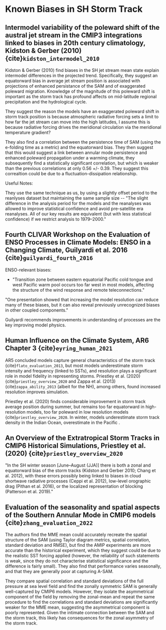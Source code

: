 # Known Biases in SH Storm Track

## Intermodel variability of the poleward shift of the austral jet stream in the CMIP3 integrations linked to biases in 20th century climatology, Kidston & Gerber (2010) {cite}`kidston_intermodel_2010`

Kidston & Gerber (2010) find biases in the SH jet stream mean state explain intermodel differences in the projected trend. Specifically, they suggest an equatorward bias in average jet stream position is associated with projections of enhanced persistance of the SAM and of exaggerated poleward migration. Knowledge of the magnitude of this poleward shift is important as the storm track has profound affects on mid-latitude regional precipitation and the hydrological cycle.

They suggest the reason the models have an exaggerated poleward shift in storm track position is because atmospheric radiative forcing sets a limit to how far the jet stream can move into the high latitudes, I assume this is because radiative forcing drives the meridional circulation via the meridional temperature gradient? 

They also find a correlation between the persistence time of SAM (using the e-folding time as a metric) and the equatorward bias. They then suggest that this would suggest a link between annular mode persistence and enhanced poleward propagation under a warming climate, they subsequently find a statistically significant correlation, but which is weaker than the previous correlations at only 0.56 +/- 0.39. They suggest this correaltion could be due to a fluctuation-dissipation relationship.

Useful Notes:

They use the same technique as us, by using a slightly offset period to the reanlyses dataset but maintaining the same sample size -- "The slight difference in the analysis period for the models and the reanalyses was allowed to improve statistical confidence and avoid pre-satellite era reanalyses. All of our key results are equivalent (but with less statistical confidence) if we restrict analysis to 1979–2000."


## Fourth CLIVAR Workshop on the Evaluation of ENSO Processes in Climate Models: ENSO in a Changing Climate, Guilyardi et al. 2016 {cite}`guilyardi_fourth_2016`

ENSO-relevant biases:

- "Transition zone between eastern equatorial Pacific cold tongue and west Pacific warm pool occurs too far west in most models, affecting the structure of the wind response and remote teleconnections."

"One presentation showed that increasing the model resolution can reduce many of these biases, but it can also reveal previously unrecognized biases in other coupled components."

Guilyardi recommends improvements in understanding of processes are the key improving model physics.

## Human Influence on the Climate System, AR6 Chapter 3 {cite}`eyring_human_2021`

AR5 concluded models capture general characteristics of the storm track {cite}`flato_evaluation_2013`, but most models underestimate storm intensity and frequency (linked to SSTs), and resolution plays a significant role in model fidelity in representing storms. Priestley et al. (2020){cite}`priestley_overview_2020` and Zappa et al. (2013){cite}`zappa_ability_2013` (albeit for the NH), among others, found increased resolution improves simulation. 

Priestley et al. (2020) finds considerable improvement in storm track average position during summer, but remains too far equatorward in high-resolution models, too far poleward in low resolution models {cite}`priestley_overview_2020`. In winter, models underestimate storm track density in the Indian Ocean, overestimate in the Pacific .

## An Overview of the Extratropical Storm Tracks in CMIP6 Historical Simulations, Priestley et al. (2020) {cite}`priestley_overview_2020`

"In the SH winter season [June–August (JJA)] there is both a zonal and equatorward bias of the storm tracks (Kidston and Gerber 2010; Chang et al. 2012), with these errors possibly being linked to biases in cloud shortwave radiative processes (Ceppi et al. 2012), low-level orographic drag (Pithan et al. 2016), or the localized representation of blocking (Patterson et al. 2019)."


## Evaluation of the seasonality and spatial aspects of the Southern Annular Mode in CMIP6 models {cite}`zhang_evaluation_2022`

The authors find the MME mean could accurately recreate the spatial structure of the SAM (using Taylor diagram metrics, spatial correlation, standard deviation and RMSE), but find the AMIP experiments are more accurate than the historical experiment, which they suggest could be due to the realistic SST forcing applied (however, the reliability of such statements is weak, since they do not characterise statistical significance and the difference is fairly small). They also find that performance varies seasonally, and that they are generally poor at capturing A-SAM.

They compare spatial correlation and standard deviations of the full pressure at sea level field and find the zonally symmetric SAM is generally well-captured by CMIP6 models. However, they isolate the asymmetrical component of the field by removing the zonal-mean and repeat the same procedure to find the correlations and standard deviations are significantly weaker for the MME mean, suggesting the asymmetrical component is poorly represented. Given the intimate connection between the SAM and the storm track, this likely has consequences for the zonal asymmetry of the storm track.